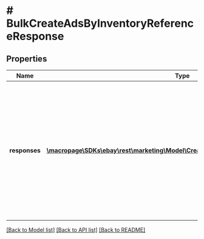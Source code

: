 # # BulkCreateAdsByInventoryReferenceResponse

## Properties

Name | Type | Description | Notes
------------ | ------------- | ------------- | -------------
**responses** | [**\macropage\SDKs\ebay\rest\marketing\Model\CreateAdsByInventoryReferenceResponse[]**](CreateAdsByInventoryReferenceResponse.md) | This array displays the list of ads that were successfully created. For any ads that were not created successfully, the errors array may provide more detail about why creation of one or more ads failed. | [optional]

[[Back to Model list]](../../README.md#models) [[Back to API list]](../../README.md#endpoints) [[Back to README]](../../README.md)
